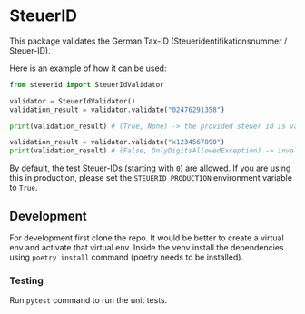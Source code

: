 # SteuerID

This package validates the German Tax-ID (Steueridentifikationsnummer / Steuer-ID).

Here is an example of how it can be used:

```python
from steuerid import SteuerIdValidator

validator = SteuerIdValidator()
validation_result = validator.validate("02476291358")

print(validation_result) # (True, None) -> the provided steuer id is valid

validation_result = validator.validate("x1234567890")
print(validation_result) # (False, OnlyDigitsAllowedException) -> invalid, only digits are allowed
```

By default, the test Steuer-IDs (starting with `0`) are allowed.
If you are using this in production, please set the `STEUERID_PRODUCTION`
environment variable to `True`.

## Development
For development first clone the repo. It would be better to create a virtual env
and activate that virtual env. Inside the venv install the dependencies using
`poetry install` command (poetry needs to be installed).

### Testing
Run `pytest` command to run the unit tests.
